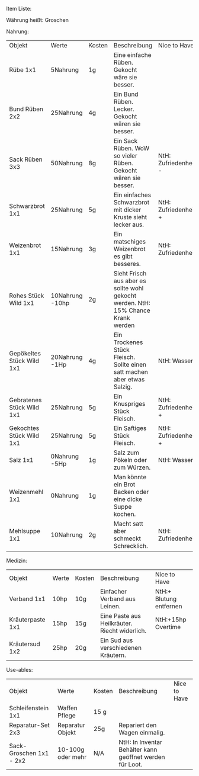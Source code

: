 Item Liste:

Währung heißt: Groschen

Nahrung:

|                           |                 |        |                                                                                   |                      |
| ------------------------- | --------------- | ------ | --------------------------------------------------------------------------------- | -------------------- |
| Objekt                    | Werte           | Kosten | Beschreibung                                                                      | Nice to Have         |
| Rübe 1x1                  | 5Nahrung        | 1g     | Eine einfache Rüben. Gekocht wäre sie besser.                                     |                      |
| Bund Rüben 2x2            | 25Nahrung       | 4g     | Ein Bund Rüben. Lecker. Gekocht wären sie besser.                                 |                      |
| Sack Rüben 3x3            | 50Nahrung       | 8g     | Ein Sack Rüben. WoW so vieler Rüben. Gekocht wären sie besser.                    | NtH: Zufriedenheit - |
| Schwarzbrot 1x1           | 25Nahrung       | 5g     | Ein einfaches Schwarzbrot mit dicker Kruste sieht lecker aus.                     | NtH: Zufriedenheit + |
| Weizenbrot 1x1            | 15Nahrung       | 3g     | Ein matschiges Weizenbrot es gibt besseres.                                       | NtH: Zufriedenheit-  |
| Rohes Stück Wild 1x1      | 10Nahrung -10hp | 2g     | Sieht Frisch aus aber es sollte wohl gekocht werden. NtH: 15% Chance Krank werden |                      |
| Gepökeltes Stück Wild 1x1 | 20Nahrung -1Hp  | 4g     | Ein Trockenes Stück Fleisch. Sollte einen satt machen aber etwas Salzig.          | NtH: Wasser-         |
| Gebratenes Stück Wild 1x1 | 25Nahrung       | 5g     | Ein Knuspriges Stück Fleisch.                                                     | NtH: Zufriedenheit + |
| Gekochtes Stück Wild 1x1  | 25Nahrung       | 5g     | Ein Saftiges Stück Fleisch.                                                       | NtH: Zufriedenheit + |
| Salz 1x1                  | 0Nahrung -5Hp   | 1g     | Salz zum Pökeln oder zum Würzen.                                                  | NtH: Wasser-         |
| Weizenmehl 1x1            | 0Nahrung        | 1g     | Man könnte ein Brot Backen oder eine dicke Suppe kochen.                          |                      |
| Mehlsuppe 1x1             | 10Nahrung       | 2g     | Macht satt aber schmeckt Schrecklich.                                             | NtH: Zufriedenheit-  |

Medizin:

|                  |       |        |                                               |                         |
| ---------------- | ----- | ------ | --------------------------------------------- | ----------------------- |
| Objekt           | Werte | Kosten | Beschreibung                                  | Nice to Have            |
| Verband 1x1      | 10hp  | 10g    | Einfacher Verband aus Leinen.                 | NtH:+ Blutung entfernen |
| Kräuterpaste 1x1 | 15hp  | 15g    | Eine Paste aus Heilkräuter. Riecht widerlich. | NtH:+15hp Overtime      |
| Kräutersud 1x2   | 25hp  | 20g    | Ein Sud aus verschiedenen Kräutern.           |                         |

Use-ables:

|                         |                   |        |                                                          |              |
| ----------------------- | ----------------- | ------ | -------------------------------------------------------- | ------------ |
| Objekt                  | Werte             | Kosten | Beschreibung                                             | Nice to Have |
| Schleifenstein 1x1      | Waffen Pflege     | 15 g   |                                                          |              |
| Reparatur-Set 2x3       | Reparatur Objekt  | 25g    | Repariert den Wagen einmalig.                            |              |
| Sack-Groschen 1x1 - 2x2 | 10-100g oder mehr | N/A    | NtH: In Inventar Behälter kann geöffnet werden für Loot. |              |
